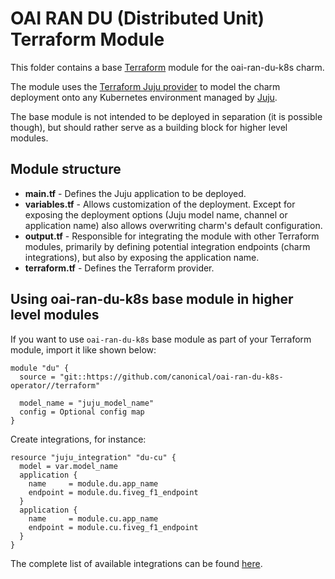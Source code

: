 #  OAI RAN DU (Distributed Unit) Terraform Module

This folder contains a base [Terraform][Terraform] module for the oai-ran-du-k8s charm.

The module uses the [Terraform Juju provider][Terraform Juju provider] to model the charm
deployment onto any Kubernetes environment managed by [Juju][Juju].

The base module is not intended to be deployed in separation (it is possible though), but should
rather serve as a building block for higher level modules.

## Module structure

- **main.tf** - Defines the Juju application to be deployed.
- **variables.tf** - Allows customization of the deployment. Except for exposing the deployment
  options (Juju model name, channel or application name) also allows overwriting charm's default
  configuration.
- **output.tf** - Responsible for integrating the module with other Terraform modules, primarily
  by defining potential integration endpoints (charm integrations), but also by exposing
  the application name.
- **terraform.tf** - Defines the Terraform provider.

## Using oai-ran-du-k8s base module in higher level modules

If you want to use `oai-ran-du-k8s` base module as part of your Terraform module, import it
like shown below:

```text
module "du" {
  source = "git::https://github.com/canonical/oai-ran-du-k8s-operator//terraform"
  
  model_name = "juju_model_name"
  config = Optional config map
}
```

Create integrations, for instance:

```text
resource "juju_integration" "du-cu" {
  model = var.model_name
  application {
    name     = module.du.app_name
    endpoint = module.du.fiveg_f1_endpoint
  }
  application {
    name     = module.cu.app_name
    endpoint = module.cu.fiveg_f1_endpoint
  }
}
```

The complete list of available integrations can be found [here][du-integrations].

[Terraform]: https://www.terraform.io/
[Terraform Juju provider]: https://registry.terraform.io/providers/juju/juju/latest
[Juju]: https://juju.is
[du-integrations]: https://charmhub.io/oai-ran-du-k8s/integrations